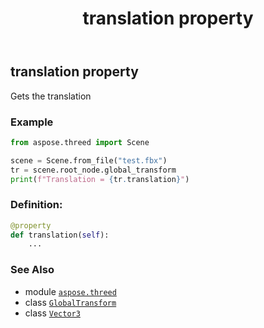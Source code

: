 ﻿---
title: translation property
second_title: Aspose.3D for Python via .NET API References
description: 
type: docs
weight: 70
url: /aspose.threed/globaltransform/translation/
is_root: false
---

## translation property


Gets the translation

### Example 


```python
from aspose.threed import Scene

scene = Scene.from_file("test.fbx")
tr = scene.root_node.global_transform
print(f"Translation = {tr.translation}")

```
### Definition:
```python
@property
def translation(self):
    ...
```

### See Also
* module [`aspose.threed`](../../)
* class [`GlobalTransform`](/3d/python-net/aspose.threed/globaltransform)
* class [`Vector3`](/3d/python-net/aspose.threed.utilities/vector3)
